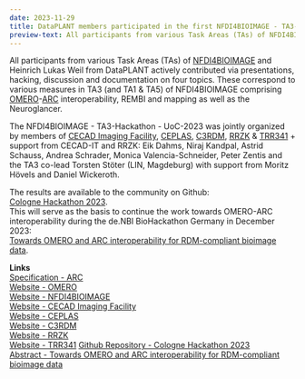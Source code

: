 ```yaml
---
date: 2023-11-29
title: DataPLANT members participated in the first NFDI4BIOIMAGE - TA3-Hackathon at CECAD at the University of Cologne
preview-text: All participants from various Task Areas (TAs) of NFDI4BIOIMAGE and Heinrich Lukas Weil from DataPLANT actively contributed via presentations, hacking, discussion and documentation on four topics. These correspond to various measures in TA3 (and TA1 & TA5) of NFDI4BIOIMAGE comprising OMERO-ARC interoperability, REMBI and mapping as well as the Neuroglancer...
---
```

All participants from various Task Areas (TAs) of [NFDI4BIOIMAGE](https://nfdi4bioimage.de/en/start/) and Heinrich Lukas Weil from DataPLANT actively contributed via presentations, hacking, discussion and documentation on four topics. These correspond to various measures in TA3 (and TA1 & TA5) of NFDI4BIOIMAGE comprising [OMERO](https://www.openmicroscopy.org/omero/)-[ARC](https://zenodo.org/badge/latestdoi/380251011) interoperability, REMBI and mapping as well as the Neuroglancer.

The NFDI4BIOIMAGE - TA3-Hackathon - UoC-2023 was jointly organized by members of [CECAD Imaging Facility](https://www.cecad.uni-koeln.de/research/core-facilities/imaging-facility), [CEPLAS](https://www.ceplas.eu/de/startseite), [C3RDM](https://fdm.uni-koeln.de/c3rdm-team), [RRZK](https://rrzk.uni-koeln.de/) & [TRR341](https://trr341.uni-koeln.de/) + support from CECAD-IT and RRZK: Eik Dahms, Niraj Kandpal, Astrid Schauss, Andrea Schrader, Monica Valencia-Schneider, Peter Zentis and the TA3 co-lead Torsten Stöter (LIN, Magdeburg) with support from Moritz Hövels and Daniel Wickeroth.

The results are available to the community on Github:   
[Cologne Hackathon 2023](https://github.com/NFDI4BIOIMAGE/Cologne-Hackathon-2023).   
This will serve as the basis to continue the work towards OMERO-ARC interoperability during the de.NBI BioHackathon Germany in December 2023:   
[Towards OMERO and ARC interoperability for RDM-compliant bioimage data](https://www.denbi.de/de-nbi-events/1614-towards-omero-and-arc-interoperability-for-rdm-compliant-bio-image-data).

**Links**   
[Specification - ARC](https://zenodo.org/badge/latestdoi/380251011)   
[Website - OMERO](https://www.openmicroscopy.org/omero/)   
[Website - NFDI4BIOIMAGE](https://nfdi4bioimage.de/en/start/)   
[Website - CECAD Imaging Facility](https://www.cecad.uni-koeln.de/research/core-facilities/imaging-facility)   
[Website - CEPLAS](https://www.ceplas.eu/de/startseite)   
[Website - C3RDM](https://fdm.uni-koeln.de/c3rdm-team)    
[Website - RRZK](https://rrzk.uni-koeln.de/)   
[Website - TRR341](https://trr341.uni-koeln.de/)
[Github Repository - Cologne Hackathon 2023](https://github.com/NFDI4BIOIMAGE/Cologne-Hackathon-2023)   
[Abstract - Towards OMERO and ARC interoperability for RDM-compliant bioimage data](https://www.denbi.de/de-nbi-events/1614-towards-omero-and-arc-interoperability-for-rdm-compliant-bio-image-data)